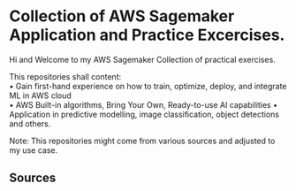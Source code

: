 # Collection of AWS Sagemaker Application and Practice Excercises.

Hi and Welcome to my AWS Sagemaker Collection of practical exercises.

This repositories shall content:  
• Gain first-hand experience on how to train, optimize, deploy, and integrate ML in AWS cloud  
• AWS Built-in algorithms, Bring Your Own, Ready-to-use AI capabilities
• Application in predictive modelling, image classification, object detections and others.

Note: This repositories might come from various sources and adjusted to my use case.

## Sources

